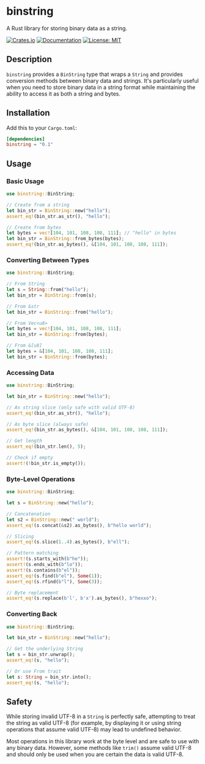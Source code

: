# binstring

A Rust library for storing binary data as a string.

[![Crates.io](https://img.shields.io/crates/v/binstring)](https://crates.io/crates/binstring)
[![Documentation](https://docs.rs/binstring/badge.svg)](https://docs.rs/binstring)
[![License: MIT](https://img.shields.io/badge/License-MIT-yellow.svg)](https://opensource.org/licenses/MIT)

## Description

`binstring` provides a `BinString` type that wraps a `String` and provides conversion methods between binary data and strings. It's particularly useful when you need to store binary data in a string format while maintaining the ability to access it as both a string and bytes.

## Installation

Add this to your `Cargo.toml`:

```toml
[dependencies]
binstring = "0.1"
```

## Usage

### Basic Usage

```rust
use binstring::BinString;

// Create from a string
let bin_str = BinString::new("hello");
assert_eq!(bin_str.as_str(), "hello");

// Create from bytes
let bytes = vec![104, 101, 108, 108, 111]; // "hello" in bytes
let bin_str = BinString::from_bytes(bytes);
assert_eq!(bin_str.as_bytes(), &[104, 101, 108, 108, 111]);
```

### Converting Between Types

```rust
use binstring::BinString;

// From String
let s = String::from("hello");
let bin_str = BinString::from(s);

// From &str
let bin_str = BinString::from("hello");

// From Vec<u8>
let bytes = vec![104, 101, 108, 108, 111];
let bin_str = BinString::from(bytes);

// From &[u8]
let bytes = &[104, 101, 108, 108, 111];
let bin_str = BinString::from(bytes);
```

### Accessing Data

```rust
use binstring::BinString;

let bin_str = BinString::new("hello");

// As string slice (only safe with valid UTF-8)
assert_eq!(bin_str.as_str(), "hello");

// As byte slice (always safe)
assert_eq!(bin_str.as_bytes(), &[104, 101, 108, 108, 111]);

// Get length
assert_eq!(bin_str.len(), 5);

// Check if empty
assert!(!bin_str.is_empty());
```

### Byte-Level Operations

```rust
use binstring::BinString;

let s = BinString::new("hello");

// Concatenation
let s2 = BinString::new(" world");
assert_eq!(s.concat(&s2).as_bytes(), b"hello world");

// Slicing
assert_eq!(s.slice(1..4).as_bytes(), b"ell");

// Pattern matching
assert!(s.starts_with(b"he"));
assert!(s.ends_with(b"lo"));
assert!(s.contains(b"el"));
assert_eq!(s.find(b"el"), Some(1));
assert_eq!(s.rfind(b"l"), Some(3));

// Byte replacement
assert_eq!(s.replace(b'l', b'x').as_bytes(), b"hexxo");
```

### Converting Back

```rust
use binstring::BinString;

let bin_str = BinString::new("hello");

// Get the underlying String
let s = bin_str.unwrap();
assert_eq!(s, "hello");

// Or use From trait
let s: String = bin_str.into();
assert_eq!(s, "hello");
```

## Safety

While storing invalid UTF-8 in a `String` is perfectly safe, attempting to treat the string as valid UTF-8 (for example, by displaying it or using string operations that assume valid UTF-8) may lead to undefined behavior.

Most operations in this library work at the byte level and are safe to use with any binary data. However, some methods like `trim()` assume valid UTF-8 and should only be used when you are certain the data is valid UTF-8.
